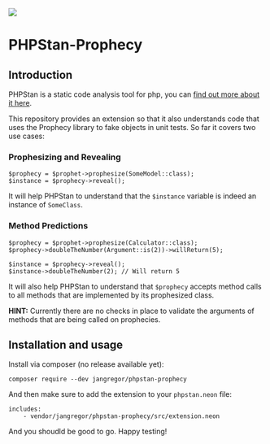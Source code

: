 ![](https://api.travis-ci.org/Jan0707/phpstan-prophecy.svg?branch=master)

# PHPStan-Prophecy

## Introduction

PHPStan is a static code analysis tool for php, you can [find out more about it here](https://github.com/phpstan/phpstan).

This repository provides an extension so that it also understands code that uses the Prophecy library to fake objects in unit tests. So far it covers two use cases:

### Prophesizing and Revealing

```
$prophecy = $prophet->prophesize(SomeModel::class);
$instance = $prophecy->reveal();
```

It will help PHPStan to understand that the `$instance` variable is indeed an instance of `SomeClass`.

### Method Predictions

```
$prophecy = $prophet->prophesize(Calculator::class);
$prophecy->doubleTheNumber(Argument::is(2))->willReturn(5);

$instance = $prophecy->reveal();
$instance->doubleTheNumber(2); // Will return 5
```

It will also help PHPStan to understand that `$prophecy` accepts method calls to all methods that are implemented by its prophesized class.

**HINT:** Currently there are no checks in place to validate the arguments of methods that are being called on prophecies.

## Installation and usage

Install via composer (no release available yet):

```
composer require --dev jangregor/phpstan-prophecy
```

And then make sure to add the extension to your `phpstan.neon` file:

```
includes:
	- vendor/jangregor/phpstan-prophecy/src/extension.neon
```

And you shoudld be good to go. Happy testing!
